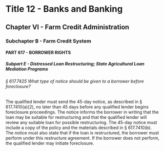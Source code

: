 
# Title 12 - Banks and Banking
## Chapter VI - Farm Credit Administration
### Subchapter B - Farm Credit System
#### PART 617 - BORROWER RIGHTS
##### Subpart E - Distressed Loan Restructuring; State Agricultural Loan Mediation Programs
###### § 617.7425 What type of notice should be given to a borrower before foreclosure?

The qualified lender must send the 45-day notice, as described in § 617.7410(a)(2), no later than 45 days before any qualified lender begins foreclosure proceedings. The notice informs the borrower in writing that the loan may be suitable for restructuring and that the qualified lender will review any suitable loan for possible restructuring. The 45-day notice must include a copy of the policy and the materials described in § 617.7410(b). The notice must also state that if the loan is restructured, the borrower must perform under this restructure agreement. If the borrower does not perform, the qualified lender may initiate foreclosure.
